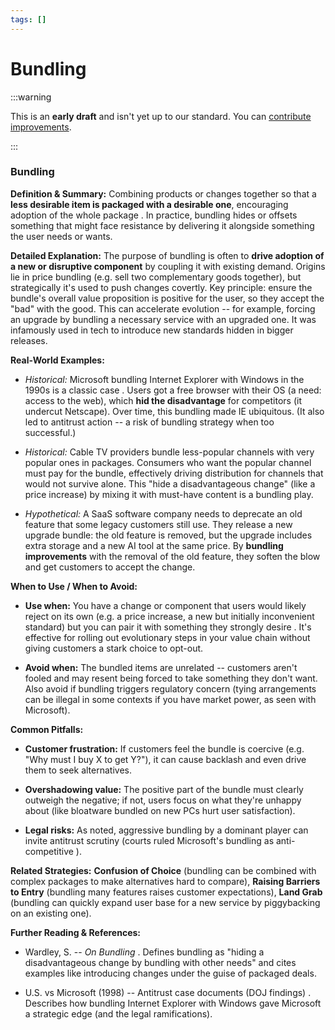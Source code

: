 ```yaml
---
tags: []
---
```


# Bundling


:::warning

This is an **early draft** and isn't yet up to our standard.
You can [contribute improvements](https://github.com/dave1010/wardley-leadership-strategies).

:::


### **Bundling**

**Definition & Summary:** Combining products or changes together so that a **less desirable item is packaged with a desirable one**, encouraging adoption of the whole package . In practice, bundling hides or offsets something that might face resistance by delivering it alongside something the user needs or wants.

**Detailed Explanation:** The purpose of bundling is often to **drive adoption of a new or disruptive component** by coupling it with existing demand. Origins lie in price bundling (e.g. sell two complementary goods together), but strategically it's used to push changes covertly. Key principle: ensure the bundle's overall value proposition is positive for the user, so they accept the "bad" with the good. This can accelerate evolution -- for example, forcing an upgrade by bundling a necessary service with an upgraded one. It was infamously used in tech to introduce new standards hidden in bigger releases.

**Real-World Examples:**

-  *Historical:* Microsoft bundling Internet Explorer with Windows in the 1990s is a classic case . Users got a free browser with their OS (a need: access to the web), which **hid the disadvantage** for competitors (it undercut Netscape). Over time, this bundling made IE ubiquitous. (It also led to antitrust action -- a risk of bundling strategy when too successful.)

-  *Historical:* Cable TV providers bundle less-popular channels with very popular ones in packages. Consumers who want the popular channel must pay for the bundle, effectively driving distribution for channels that would not survive alone. This "hide a disadvantageous change" (like a price increase) by mixing it with must-have content is a bundling play.

-  *Hypothetical:* A SaaS software company needs to deprecate an old feature that some legacy customers still use. They release a new upgrade bundle: the old feature is removed, but the upgrade includes extra storage and a new AI tool at the same price. By **bundling improvements** with the removal of the old feature, they soften the blow and get customers to accept the change.

**When to Use / When to Avoid:**

-  **Use when:** You have a change or component that users would likely reject on its own (e.g. a price increase, a new but initially inconvenient standard) but you can pair it with something they strongly desire . It's effective for rolling out evolutionary steps in your value chain without giving customers a stark choice to opt-out.

-  **Avoid when:** The bundled items are unrelated -- customers aren't fooled and may resent being forced to take something they don't want. Also avoid if bundling triggers regulatory concern (tying arrangements can be illegal in some contexts if you have market power, as seen with Microsoft).

**Common Pitfalls:**

-  **Customer frustration:** If customers feel the bundle is coercive (e.g. "Why must I buy X to get Y?"), it can cause backlash and even drive them to seek alternatives.

-  **Overshadowing value:** The positive part of the bundle must clearly outweigh the negative; if not, users focus on what they're unhappy about (like bloatware bundled on new PCs hurt user satisfaction).

-  **Legal risks:** As noted, aggressive bundling by a dominant player can invite antitrust scrutiny (courts ruled Microsoft's bundling as anti-competitive ).

**Related Strategies:** **Confusion of Choice** (bundling can be combined with complex packages to make alternatives hard to compare), **Raising Barriers to Entry** (bundling many features raises customer expectations), **Land Grab** (bundling can quickly expand user base for a new service by piggybacking on an existing one).

**Further Reading & References:**

-  Wardley, S. -- *On Bundling* . Defines bundling as "hiding a disadvantageous change by bundling with other needs" and cites examples like introducing changes under the guise of packaged deals.

-  U.S. vs Microsoft (1998) -- Antitrust case documents (DOJ findings) . Describes how bundling Internet Explorer with Windows gave Microsoft a strategic edge (and the legal ramifications).